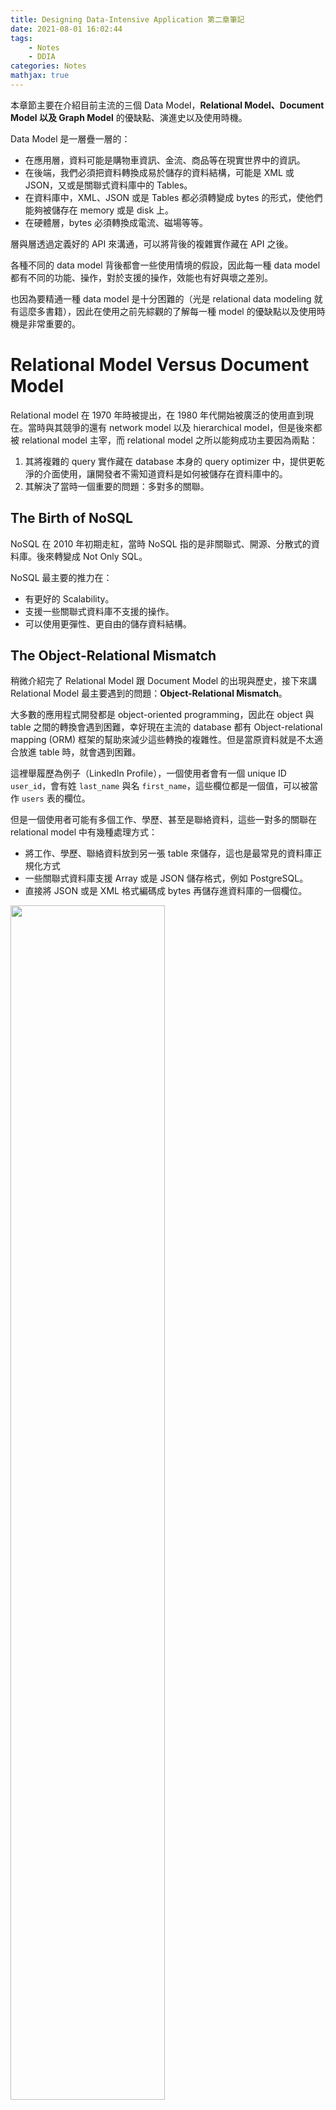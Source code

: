 ```yaml
---
title: Designing Data-Intensive Application 第二章筆記
date: 2021-08-01 16:02:44
tags:
	- Notes
	- DDIA
categories: Notes
mathjax: true
---
```


本章節主要在介紹目前主流的三個 Data Model，**Relational Model、Document Model 以及 Graph Model** 的優缺點、演進史以及使用時機。

Data Model 是一層疊一層的：
- 在應用層，資料可能是購物車資訊、金流、商品等在現實世界中的資訊。
- 在後端，我們必須把資料轉換成易於儲存的資料結構，可能是 XML 或 JSON，又或是關聯式資料庫中的 Tables。
- 在資料庫中，XML、JSON 或是 Tables 都必須轉變成 bytes 的形式，使他們能夠被儲存在 memory 或是 disk 上。
- 在硬體層，bytes 必須轉換成電流、磁場等等。

層與層透過定義好的 API 來溝通，可以將背後的複雜實作藏在 API 之後。

各種不同的 data model 背後都會一些使用情境的假設，因此每一種 data model 都有不同的功能、操作，對於支援的操作，效能也有好與壞之差別。

也因為要精通一種 data model 是十分困難的（光是 relational data modeling 就有這麼多書籍），因此在使用之前先綜觀的了解每一種 model 的優缺點以及使用時機是非常重要的。

<!-- More -->

# Relational Model Versus Document Model

Relational model 在 1970 年時被提出，在 1980 年代開始被廣泛的使用直到現在。當時與其競爭的還有 network model 以及 hierarchical model，但是後來都被 relational model 主宰，而 relational model 之所以能夠成功主要因為兩點：
1. 其將複雜的 query 實作藏在 database 本身的 query optimizer 中，提供更乾淨的介面使用，讓開發者不需知道資料是如何被儲存在資料庫中的。
2. 其解決了當時一個重要的問題：多對多的關聯。

## The Birth of NoSQL

NoSQL 在 2010 年初期走紅，當時 NoSQL 指的是非關聯式、開源、分散式的資料庫。後來轉變成 Not Only SQL。

NoSQL 最主要的推力在：
- 有更好的 Scalability。
- 支援一些關聯式資料庫不支援的操作。
- 可以使用更彈性、更自由的儲存資料結構。

## The Object-Relational Mismatch

稍微介紹完了 Relational Model 跟 Document Model 的出現與歷史，接下來講 Relational Model 最主要遇到的問題：**Object-Relational Mismatch**。

大多數的應用程式開發都是 object-oriented programming，因此在 object 與 table 之間的轉換會遇到困難，幸好現在主流的 database 都有 Object-relational mapping (ORM) 框架的幫助來減少這些轉換的複雜性。但是當原資料就是不太適合放進 table 時，就會遇到困難。

這裡舉履歷為例子（LinkedIn Profile），一個使用者會有一個 unique ID `user_id`，會有姓 `last_name` 與名 `first_name`，這些欄位都是一個值，可以被當作 `users` 表的欄位。

但是一個使用者可能有多個工作、學歷、甚至是聯絡資料，這些一對多的關聯在 relational model 中有幾種處理方式：
- 將工作、學歷、聯絡資料放到另一張 table 來儲存，這也是最常見的資料庫正規化方式
- 一些關聯式資料庫支援 Array 或是 JSON 儲存格式，例如 PostgreSQL。
- 直接將 JSON 或是 XML 格式編碼成 bytes 再儲存進資料庫的一個欄位。

<img src="/assets/Designing-Data-Intensive-Application-第二章筆記/linkedin_profile.png" width="70%" />

履歷的資料就比較適合放在 JSON 格式下，例如：
```json
{
  "user_id": 251,
  "first_name": "Bill",
  "last_name": "Gates",
  "summary": "Co-chair of the Bill & Melinda Gates... Active blogger.",
  "region_id": "us:91",
  "industry_id": 131,
  "photo_url": "/p/7/000/253/05b/308dd6e.jpg",
  "positions": [
    {
      "job_title": "Co-chair",
      "organization": "Bill & Melinda Gates Foundation"
    },
    {
      "job_title": "Co-founder, Chairman",
      "organization": "Microsoft"
    }
  ],
  "education": [
    {
      "school_name": "Harvard University",
      "start": 1973,
      "end": 1975
    },
    {
      "school_name": "Lakeside School, Seattle",
      "start": null,
      "end": null
    }
  ],
  "contact_info": {
    "blog": "http://thegatesnotes.com",
    "twitter": "http://twitter.com/BillGates"
  }
}
```

由上面的圖與 JSON 可以看出，JSON 格式有更好的 locality，使用 relational model 就必須使用多次的 Join 來關聯多個資料庫，而 JSON 中所有與此使用者相關的資訊都儲存在一起，一個簡單的 query 就能達成。

## Many-to-One and Many-to-Many Relationships

講完了 relational model 的缺點，再來講 document model 的缺點。

首先，可以發現上面的 JSON 中 region 與 industry 都只儲存了一個 ID，而不是直接儲存字串，這樣做有幾個好處：

- 一致性，避免相同意思但是拼法不同的問題
- 易於更新，當一個名稱變更時，只需要修改一處的名字
- 支援多語系，可以透過唯一的 ID 將其翻譯成各個語系的字串
- 更好的支援搜尋功能

使用 ID 的好處在於 ID 對於人是沒有意義的，因此 ID 永遠不會改變。因此透過 ID 將重複的資料都變成唯一的 row，可以避免更新、刪除時需要更新到多個 rows 的問題，這就是資料正規化的核心想法。

在 relational database 中，多對一的關係很好處理，透過 ID 加上 join 的操作即可。在 document database 中，一對多關聯可以直接的儲存（像 JSON 中的 Array 即是一對多關聯），因此 document model 通常不支援 join 的操作，則可能需要在應用層手動的模擬 join 的操作。

> 在 document model 中，不一定要像 relational model 一樣透過 ID 做多對一的關聯，可以透過 denormalization，直接讓資料重複的出現，例如直接將 JSON 中 `region_id` 直接用 `region` 的 object 取代。好處是不需要再有 join 的操作，壞處當然就是喪失上面提到只儲存 ID 的幾個好處。這個方法比較適合用在很少被更改的資料，因為 denormalization 會使得 update, delete 的操作變得更複雜與更沒效率。
>
> 在 [MongoDB 的 6 Rules of Thumb for MongoDB Schema](https://www.mongodb.com/blog/post/6-rules-of-thumb-for-mongodb-schema-design-part-2) 就有提到這個方法的使用時機與考量，建議讀者可以閱讀～

另外，就算資料原本很符合 document model 的格式，在未來也有機會因為需求的變更變得更加複雜而產生多對一、多對多的關聯。例如：

1. 新增學校的 logo、聯絡電話、地址等等，這時不再只能儲存一個 `school_name` 字串，就可能需要有一個 `schools` 的表來儲存資訊，如此一來 `users` 與 `schools` 就變成多對一的關係了。
2. 新增一個推薦功能可以讓使用者爲另一名使用者寫推薦信，則產生了多對多的關係。

## Are Document Databases Repeatng History

講完了 relational model 與 document model 各自的不擅長之處，這裡稍微講古一下 network model 與 hierarchical model。

在 1970 年最熱門的資料庫 IBM's Information Management System (IMS) 採用的是 hierarchical model，與現在 document model 中 JSON 的格式非常相似。與現在使用 document model 一樣，hierarchical model 可以很好的處理一對多關聯，但是不適合處理多對一或是多對多關聯。

因此兩個最突出的解決方案出現了，分別是 **network model** 以及 **relational model**。

### The network model

Network model 是由一個會議 Conference on Data Systems Languages (CODASYL) 制定的，因此也叫做 CODASYL model。

Network model 與 hierarchical model 很像，最大的不同在於每個 record 可以有不只一個 parent。

在 network model 中的 query 必須透過指針從 root 移動到想要的 record，開發者必須自己維護可能走到重複的點、決定路徑等問題。

### The relational model

Relational model 將資料放在表中的列上，最成功的部分在於 relational model 把 query 的複雜實作都抽象化在 DBMS 的 query optimizer 中，使得開發者可以簡單的選擇想要的資料，透過 query optimizer 自行決定要怎麼存取資料、要使用哪個 index。

### Comparison to document databases

最後回到最初的問題，那麼現在的 document model 是否是重蹈覆轍呢？

現在的 document model 可以透過類似 relational model 中 *foreign key* 的方式，來關聯多對一或是多對多的模型，稱作 *document reference*。不像是之前 network model 所採用的方式。

最終要如何選擇，到底是 relational model 還是 document model 更符合使用情境，還是看各位開發者的決定了！

## Relational Versus Document Databases Today

最後總結一些今日 relational 與 document databases 在 data model 上的比較。

### Which data model leads to simpler application code

跟在前面提到的一樣，如果資料是 document-like，並沒有多對一、多對多的關聯，則較適合 document model。

若有很大量的多對多關聯存在，甚至 relational model 也並不是最適合的選項，後面會介紹到 graph model 就是專門解決這個問題而產生的。

### Schema flexibility in the document model

通常 document databases 會被叫做 *schemaless*，但更準確來說應該稱作 *schema-on-read*，也就是資料的格式是隱藏、不需預先定義的，在讀出時才決定他的格式。

當儲存的資料結構需要改變時，例如將原本的 `name` 欄位拆成 `first_name` 以及 `last_name`，document model 可以很簡單的透過應用層的程式碼在讀出與寫入時對資料做出改變即可，因爲 document databases 通常容許一個 collections 內的資料長相不同。

```js
if (user && user.name && !user.first_name) {
  first_name = user.name.split(" ")[0];
}
```

而 relational database 通常必須透過 *migration* 來達成：

```sql
ALTER TABLE users ADD COLUMN first_name text;
UPDATE users SET first_name = split_part(name, ' ', 1); -- PostgreSQL
UPDATE users SET first_name = substring_index(name, ' ', 1); -- MySQL
```

`ALTER TABLE` 對於大型系統而言是非常可怕的，通常會造成 database 的 downtime。PostgreSQL 在 v11 之前，`ALTER TABLE ADD COLUMN` 會拿整張 table 的 `ACCESS EXCLUSIVE` lock，造成所有的 transaction 不能 access 這張 table。

因此若資料結構是經常改動、或是資料的結構變化很大，則有 schema 反而會成為一種困難，document model 可能會更加適合。

### Data locality for queries

Document model 通常將整個 document 儲存成一段 encoded 的 JSON 字串（或是 MongoDB's BSON），因此存取會整個 document 一起取出，也就是 document model 的 *storage locality*。

若資料經常是整個被存取的，則 document model 可以避免掉 relational model 因為需要多次 join 而可能造成多次 disk access 的問題。但反之若每次只需要一小部分的資料，document 還是會被整個 load 到 memory 造成浪費。並且 document 更新時通常也是整個 document 一起寫入，因此就算只修改一小部分的資料也會重寫整個 document。

### Convergence of document and relational databases

PostgreSQL 從 v9.3 開始、MySQL 從 v5.7 開始支援 JSON 格式的欄位。

MongoDB 的 driver 會自動的 join document reference。

因此 relational 與 document databases 現在是越來越相近的，讓使用者在應用層能夠更方便的挑選適合的 data model。

# Query Languages for Data

這個段落開始介紹 declarative language 與 imperative programming 的差異。

Declarative language 即只描述目標的性質，不須描述要如何達到此目標。而 imperative programming 則是很像一般的 programming language，要達到目標的話一定要將流程寫出。

簡單來說：**declarative 是定義 what to do、而 imperative 是定義 how to do**。

舉例來說 SQL 就是一種 declarative language、CSS 也是一種 declarative language。

而資料庫更適合 declarative language，因為可以把實作的複雜都隱藏起來，讓 DBMS 決定如何優化，並且更適合做平行化的處理。

## MapReduce Querying

MapReduce 是 google 提出的處理大量資料的一種 programming，同時用到了 declarative 與 imperative 的方式。

```js
db.observations.mapReduce(
  function map() {
    var year = this.observationTimestamp.getFullYear();
    var month = this.observationTimestamp.getMonth() + 1;
    emit(year + "-" + month, this.numAnimals);
  },
  function reduce(key, values) {
    return Array.sum(values);
  },
  {
    query: { family: "Sharks" },
    out: "monthlySharkReport"
  }
)
```

因為 MapReduce 需要使用者自己小心的撰寫 Javascript 程式碼，雖然可以做到很複雜的操作，但對於簡單的操作來說，還是 declarative language 更適合作為資料庫的查詢語言。

因此 MongoDB 在 v2.2 之後支援了 *aggregation pipeline* 的 declarative query language。

```js
db.observations.aggregate([
  { $match: { family: "Sharks" } },
  {
    $group: {
      _id: {
        year:  { $year:  "$observationTimestamp" },
        month: { $month: "$observationTimestamp" }
      },
      totalAnimals: { $sum: "$numAnimals" }
    }
  }
]);
```

# Graph-Like Data Models

當資料庫有很多的多對多關聯，就很適合使用 graph-like data model。

Graph 中包含點與邊，在現實中的例子包含：

- Social graphs: 點代表人，邊代表朋友或是追蹤關係。
- The web graph: 點代表網頁，邊代表連到別的網頁的 link。

在一張 graph 中每個點與邊也可以代表不同意義，例如 Facebook 維護了一張 graph，其中 vertex 可能是人、地點、事件或是留言，而邊可能代表人參加的事件、事件發生的地點或是人留下的留言。

Graph-like data models 主要分為兩種，*property graph* model 以及 *triple-store* model。

## Property Graphs

每個點都有：
- 一個 unique ID
- 一些出邊
- 一些入邊
- 一些 properties（key-value pairs）

每個邊都有：
- 一個 unique ID
- 邊的起點跟終點
- 一個 label
- 一些 properties（key-value pairs）

### The Cypher Query Language

*Cypher* 是一種 declarative language，是 Neo4j 圖資料庫的查詢語言。

```sql
CREATE
  (NAmerica:Location {name:'North America', type:'continent'}),
  (USA:Location      {name:'United States', type:'country'  }),
  (Idaho:Location    {name:'Idaho',         type:'state'    }),
  (Lucy:Person       {name:'Lucy' }),
  (Idaho) -[:WITHIN]->  (USA)  -[:WITHIN]-> (NAmerica),
  (Lucy)  -[:BORN_IN]-> (Idaho)
```

```sql
MATCH
  (person) -[:BORN_IN]->  () -[:WITHIN*0..]-> (us:Location {name:'United States'}),
  (person) -[:LIVES_IN]-> () -[:WITHIN*0..]-> (eu:Location {name:'Europe'})
  RETURN person.name
```

`()` 代表點、`[]` 代表邊、`:` 代表邊或是點的 label、`{}` 內的代表 properties、`->` 代表邊的方向，`()` 或是 `[]` 中最前面的變數則是命名。

## Graph Queries in SQL

作者提出如果把 graph data 放在 relational structure 內，那麼可以使用 SQL 來做查詢嗎？

可以觀察到上面的 query 有一個特別的符號 `*0..`，這代表的 label 是 `WITHIN` 的邊可以出現 0 到任意多次，但是在 SQL 中，並沒有辦法指定 0 ~ 任意多次的 join，要做到的話必須透過 SQL 中的 `RECURSIVE` 語法，更加複雜。

## Triple-Stores and SPARQL

Triple-Stores 透過三元組 `(subject, predicate, object)` 來儲存資料。例如 `(Jim, likes, bananas)`。

三元組也可以用來描述 subject 的 properties，例如 `(Jim, age, 33)`。

對應到圖的話，則 `subject` 是點、`predicate` 是邊、`object` 可以是點或是值。

### The SPARQL query language

```sql
SELECT ?personName WHERE {
  ?person :name ?personName.
  ?person :bornIn  / :within* / :name "United States".
  ?person :livesIn / :within* / :name "Europe".
}
```

## Graph Databases Compared to the Network Model

Network (CODASYL) model 與現今的 graph databases 看起來十分相似，但是 graph databases 能成功大致有幾個原因：
- CODASYL 沒有可以直接 access record 的方式，但是 Graph Model 中每個 vertex 跟 edge 都有 uid 可以直接 access。
- CODASYL 並沒有 declarative query language（ex: Cypher），因此不好做查詢。

# 總結

因為每一種 data model 都很複雜，因此本章先以綜觀的角度看各種 data model 的性質與優缺點，期望開發者能夠在使用這些 data model 時爲各種情境的應用挑選正確的資料模型。

> 最後，如果你喜歡這篇文章，或是文章對你有幫助的話，可以幫我按個喜歡、或是留言！你的支持就是我寫作的最大動力。有任何想問的問題也可以在底下留言喔～
